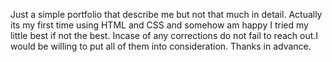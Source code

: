 Just a simple portfolio that describe me but not that much in detail. Actually its my first time using HTML and CSS and somehow am happy I tried my little best if not the best.
Incase of any corrections do not fail to reach out.I would be willing to put all of them into consideration.
Thanks in advance.
